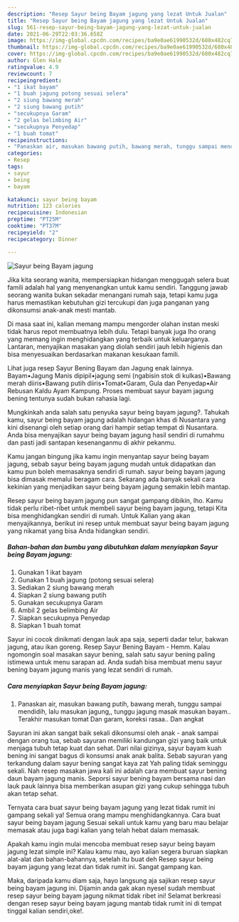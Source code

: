 ```yaml
---
description: "Resep Sayur being Bayam jagung yang lezat Untuk Jualan"
title: "Resep Sayur being Bayam jagung yang lezat Untuk Jualan"
slug: 561-resep-sayur-being-bayam-jagung-yang-lezat-untuk-jualan
date: 2021-06-29T22:03:36.658Z
image: https://img-global.cpcdn.com/recipes/ba9e0ae61990532d/680x482cq70/sayur-being-bayam-jagung-foto-resep-utama.jpg
thumbnail: https://img-global.cpcdn.com/recipes/ba9e0ae61990532d/680x482cq70/sayur-being-bayam-jagung-foto-resep-utama.jpg
cover: https://img-global.cpcdn.com/recipes/ba9e0ae61990532d/680x482cq70/sayur-being-bayam-jagung-foto-resep-utama.jpg
author: Glen Hale
ratingvalue: 4.9
reviewcount: 7
recipeingredient:
- "1 ikat bayam"
- "1 buah jagung potong sesuai selera"
- "2 siung bawang merah"
- "2 siung bawang putih"
- "secukupnya Garam"
- "2 gelas belimbing Air"
- "secukupnya Penyedap"
- "1 buah tomat"
recipeinstructions:
- "Panaskan air, masukan bawang putih, bawang merah, tunggu sampai mendidih, lalu masukan jagung,, tunggu jagung masak masukan bayam.. Terakhir masukan tomat Dan garam, koreksi rasaa.. Dan angkat"
categories:
- Resep
tags:
- sayur
- being
- bayam

katakunci: sayur being bayam 
nutrition: 123 calories
recipecuisine: Indonesian
preptime: "PT25M"
cooktime: "PT37M"
recipeyield: "2"
recipecategory: Dinner

---
```



![Sayur being Bayam jagung](https://img-global.cpcdn.com/recipes/ba9e0ae61990532d/680x482cq70/sayur-being-bayam-jagung-foto-resep-utama.jpg)

Jika kita seorang wanita, mempersiapkan hidangan menggugah selera buat famili adalah hal yang menyenangkan untuk kamu sendiri. Tanggung jawab seorang  wanita bukan sekadar menangani rumah saja, tetapi kamu juga harus memastikan kebutuhan gizi tercukupi dan juga panganan yang dikonsumsi anak-anak mesti mantab.

Di masa  saat ini, kalian memang mampu mengorder olahan instan meski tidak harus repot membuatnya lebih dulu. Tetapi banyak juga lho orang yang memang ingin menghidangkan yang terbaik untuk keluarganya. Lantaran, menyajikan masakan yang diolah sendiri jauh lebih higienis dan bisa menyesuaikan berdasarkan makanan kesukaan famili. 

Lihat juga resep Sayur Bening Bayam dan Jagung enak lainnya. Bayam•Jagung Manis dipipil•jagung semi (ngabisin stok di kulkas)•Bawang merah diiris•Bawang putih diiris•Tomat•Garam, Gula dan Penyedap•Air Rebusan Kaldu Ayam Kampung. Proses membuat sayur bayam jagung bening tentunya sudah bukan rahasia lagi.

Mungkinkah anda salah satu penyuka sayur being bayam jagung?. Tahukah kamu, sayur being bayam jagung adalah hidangan khas di Nusantara yang kini disenangi oleh setiap orang dari hampir setiap tempat di Nusantara. Anda bisa menyajikan sayur being bayam jagung hasil sendiri di rumahmu dan pasti jadi santapan kesenanganmu di akhir pekanmu.

Kamu jangan bingung jika kamu ingin menyantap sayur being bayam jagung, sebab sayur being bayam jagung mudah untuk didapatkan dan kamu pun boleh memasaknya sendiri di rumah. sayur being bayam jagung bisa dimasak memalui beragam cara. Sekarang ada banyak sekali cara kekinian yang menjadikan sayur being bayam jagung semakin lebih mantap.

Resep sayur being bayam jagung pun sangat gampang dibikin, lho. Kamu tidak perlu ribet-ribet untuk membeli sayur being bayam jagung, tetapi Kita bisa menghidangkan sendiri di rumah. Untuk Kalian yang akan menyajikannya, berikut ini resep untuk membuat sayur being bayam jagung yang nikamat yang bisa Anda hidangkan sendiri.

<!--inarticleads1-->

##### Bahan-bahan dan bumbu yang dibutuhkan dalam menyiapkan Sayur being Bayam jagung:

1. Gunakan 1 ikat bayam
1. Gunakan 1 buah jagung (potong sesuai selera)
1. Sediakan 2 siung bawang merah
1. Siapkan 2 siung bawang putih
1. Gunakan secukupnya Garam
1. Ambil 2 gelas belimbing Air
1. Siapkan secukupnya Penyedap
1. Siapkan 1 buah tomat


Sayur ini cocok dinikmati dengan lauk apa saja, seperti dadar telur, bakwan jagung, atau ikan goreng. Resep Sayur Bening Bayam - Hemm. Kalau ngomongin soal masakan sayur bening, salah satu sayur bening paling istimewa untuk menu sarapan ad. Anda sudah bisa membuat menu sayur bening bayam jagung manis yang lezat sendiri di rumah. 

<!--inarticleads2-->

##### Cara menyiapkan Sayur being Bayam jagung:

1. Panaskan air, masukan bawang putih, bawang merah, tunggu sampai mendidih, lalu masukan jagung,, tunggu jagung masak masukan bayam.. Terakhir masukan tomat Dan garam, koreksi rasaa.. Dan angkat


Sayuran ini akan sangat baik sekali dikonsumsi oleh anak - anak sampai dengan orang tua, sebab sayuran memiliki kandungan gizi yang baik untuk menjaga tubuh tetap kuat dan sehat. Dari nilai gizinya, sayur bayam kuah bening ini sangat bagus di konsumsi anak anak balita. Sebab sayuran yang terkandung dalam sayur bening sangat kaya zat Yah paling tidak seminggu sekali. Nah resep masakan jawa kali ini adalah cara membuat sayur bening daun bayam jagung manis. Seporsi sayur bening bayam bersama nasi dan lauk pauk lainnya bisa memberikan asupan gizi yang cukup sehingga tubuh akan tetap sehat. 

Ternyata cara buat sayur being bayam jagung yang lezat tidak rumit ini gampang sekali ya! Semua orang mampu menghidangkannya. Cara buat sayur being bayam jagung Sesuai sekali untuk kamu yang baru mau belajar memasak atau juga bagi kalian yang telah hebat dalam memasak.

Apakah kamu ingin mulai mencoba membuat resep sayur being bayam jagung lezat simple ini? Kalau kamu mau, ayo kalian segera buruan siapkan alat-alat dan bahan-bahannya, setelah itu buat deh Resep sayur being bayam jagung yang lezat dan tidak rumit ini. Sangat gampang kan. 

Maka, daripada kamu diam saja, hayo langsung aja sajikan resep sayur being bayam jagung ini. Dijamin anda gak akan nyesel sudah membuat resep sayur being bayam jagung nikmat tidak ribet ini! Selamat berkreasi dengan resep sayur being bayam jagung mantab tidak rumit ini di tempat tinggal kalian sendiri,oke!.

